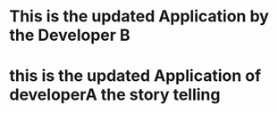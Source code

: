 # This is the updated Application by the Developer B
# this is the updated Application of developerA the story telling

